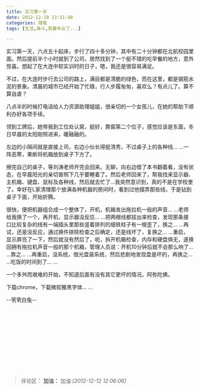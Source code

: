 ```yaml
---
title: 实习第一天
date: 2012-12-10 13:51:48
categories: 随笔
tags: [生活,奋斗,我要毕业了...]

---
```

实习第一天，六点五十起床，步行了四十多分钟，其中有二十分钟都在北航校园里面。然后提前半个小时就到了公司，居然找到了一个挺不错的吃早餐的地方，意外惊喜。想起了在大连中软实训时的日子，嗯，我还是很容易满足。

不过，在大连时步行去公司的路上，满目都是清脆的绿色，而在这里，都是钢筋水泥的景象。清晨的城市已经开始了忙碌，行人步履匆匆，喜欢么？有点儿了。算不算自虐？

八点半的时候打电话给人力资源助理姐姐，很亲切的一个女孩儿，在她的帮助下顺利办好各项手续。

领到工牌后，她带我到工位处认窝，挺好，靠窗第二个位子，感觉应该是东面，冬日早晨的太阳刚照进来，暖融融的。

左边的小隔间就是直接上司，右边小伙长得挺清秀，不过桌子上的各种线... ...一阵恶寒，果断将机箱放到桌子下方了。

擦完自己的桌子，等刘涛老师开完会回来。无聊，向右边借了本书翻着看，没有状态，在早晨阳光的亲切普照下几乎要睡着了。然后老师回来了，帮我找来显示器、主机箱、键盘、鼠标及各种线，然后就去忙了…我突然意识到，真的不是在学校里了。幸好在L家清理那个放满各种机器的房间时，看到过他摆弄那些线，于是钻到桌子下面，开始折腾。

很快，便把机器组合成一个整体了，开机，机箱发出拖拉机一般的声音… …老师给我换了一个，再开机，显示器没反应… …把两根线都拔出来检查，发现那条接口比较复杂的线有一端插头里那些竖着排列的细铁柱子有一根歪了，换之… …再试，还是没反应，通过换件排除检查之后确定，还是线坏了，复换之… …重启，显示屏亮了一下，然后就没有然后了，呃，拆开机箱检查，内存和硬盘俱无，遂换回拥有拖拉机声音一般的那个机箱，管理人员说：开机10分钟后就不会那么响了… …靠之… …再重启，没系统，借光盘装系统，然后悲剧地发现盘是坏的，再换之… …吃饭的时间到了… …

一个多舛而艰难的开始，不知道后面有没有其它更坏的情况。阿弥陀佛。

下载chrome，下载微软雅黑字体… …

--茕茕白兔--

<br /><br /><br /><br /><br /><br />
---
>评论区：
>**加油：** 加油  *[2012-12-12 12:06:06]*
>
